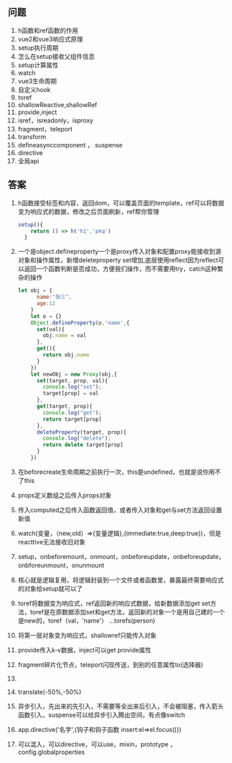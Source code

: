 ## 问题

1. h函数和ref函数的作用
2. vue2和vue3响应式原理
3. setup执行周期
4. 怎么在setup接收父组件信息
5. setup计算属性
6. watch
7. vue3生命周期
8. 自定义hook
9. toref
10. shallowReactive,shallowRef
11. provide,inject
12. isref，isreadonly，isproxy
13. fragment，teleport
14. transform
15. defineasynccomponent ， suspense
16. directive
17. 全局api

## 答案

1. h函数接受标签和内容，返回dom，可以覆盖页面的template，ref可以将数据变为响应式的数据，修改之后页面刷新，ref帮你管理

   ```js
   setup(){
       return () => h('h1','pkq')
     }
   ```
2. 一个是object.defineproperty一个是proxy传入对象和配置proxy能接收到源对象和操作属性，新增deleteproperty set增加,底层使用reflect因为reflect可以返回一个函数判断是否成功，方便我们操作，而不需要用try，catch这种繁杂的操作

   ```js
   let obj = {
         name:"张三",
         age:12
       }
       let o = {}
       Object.defineProperty(o,'name',{
         set(val){
           obj.name = val
         },
         get(){
           return obj.name
         }
       })
       let newObj = new Proxy(obj,{
         set(target, prop, val){
           console.log("set");
           target[prop] = val
         },
         get(target, prop){
           console.log("get");
           return target[prop]
         },
         deleteProperty(target, prop){
           console.log("delete");
           return delete target[prop]
         }
       })
   ```
3. 在beforecreate生命周期之前执行一次，this是undefined，也就是说你用不了this
4. props定义数组之后传入props对象
5. 传入computed之后传入函数返回值，或者传入对象和get与set方法返回设置新值
6. watch(变量，（new,old）=>{变量逻辑},{immediate:true,deep:true})，但是reacttive无法接收旧对象
7. setup，onbeforemount，onmount，onbeforeupdate，onbeforeupdate，onbforeunmount，onunmount
8. 核心就是逻辑复用，将逻辑封装到一个文件或者函数里，暴露最终需要响应式的对象给setup就可以了
9. toref将数据变为响应式，ref返回新的响应式数据，给新数据添加get set方法，toref是在原数据添加set和get方法，返回新的对象一个是用自己建的一个是new的，toref（val，'name'） ...torefs(person)
10. 将第一层对象变为响应式，shallowref只能传入对象
11. provide传入k-v数据，inject可以get provide属性
12. fragment碎片化节点，teleport闪现传送，到别的任意属性to(选择器)
13.
14. translate(-50%,-50%)
15. 异步引入，先出来的先引入，不需要等全出来后引入，不会被阻塞，传入箭头函数引入，suspense可以给异步引入腾出空间，有点像switch
16. app.directive('名字',{钩子和钩子函数  insert:el=>el.focus()})
17. 可以混入，可以directive，可以use，mixin，prototype ，config.globalproperties
